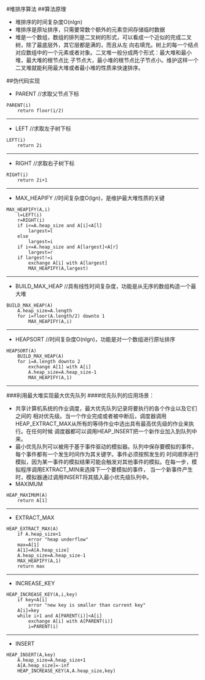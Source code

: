 #堆排序算法
##算法原理
* 堆排序的时间复杂度O(nlgn)
* 堆排序是原址排序，只需要常数个额外的元素空间存储临时数据
* 堆是一个数组，数组的排列是二叉树的形式，可以看成一个近似的完成二叉树，除了最底层外，其它层都是满的，而且从左
向右填充。树上的每一个结点对应数组中的一个元素或者对象。二叉堆一般分成两个形式：最大堆和最小堆，最大堆的根节点比
子节点大，最小堆的根节点比子节点小。维护这样一个二叉堆就能利用最大堆或者最小堆的性质来快速排序。

##伪代码实现
* PARENT //求取父节点下标
```
PARENT(i)
	return floor(i/2)
```
-----------
* LEFT //求取左子树下标
```
LEFT(i)
	return 2i
```
----------
* RIGHT //求取右子树下标
```
RIGHT(i)
	return 2i+1
```
------------
* MAX_HEAPIFY //时间复杂度O(lgn)，是维护最大堆性质的关键
```
MAX_HEAPIFY(A,i)
	l=LEFT(i)
	r=RIGHT(i)
	if i<=A.heap_size and A[i]<A[l]
		largest=l
	else
		largest=i
	if i<=A.heap_size and A[largest]<A[r]
		largest=r
	if largest!=i
		exchange A[i] with A[largest]
		MAX_HEAPIFY(A,largest)
```
---------------
* BUILD\_MAX_HEAP //具有线性时间复杂度，功能是从无序的数组构造一个最大堆
```
BUILD_MAX_HEAP(A)
	A.heap_size=A.length
	for i=floor(A.length/2) downto 1
		MAX_HEAPIFY(A,i)
```
-----------------
* HEAPSORT //时间复杂度O(nlgn)，功能是对一个数组进行原址排序
```
HEAPSORT(A)
	BUILD_MAX_HEAP(A)
	for i=A.length downto 2
		exchange A[1] with A[i]
		A.heap_size=A.heap_size-1
		MAX_HEAPIFY(A,1)
```
------------------
###利用最大堆实现最大优先队列
####优先队列的应用场景：
* 共享计算机系统的作业调度，最大优先队列记录将要执行的各个作业以及它们之间的
相对优先级。当一个作业完成或者被中断后，调度器调用HEAP_EXTRACT_MAX从所有的等待作业中选出具有最高优先级的作业来执行。在任何时候
调度器都可以调用HEAP_INSERT把一个新作业加入到队列中来。
* 最小优先队列可以被用于基于事件驱动的模拟器。队列中保存要模拟的事件，每个事件都有一个发生时间作为其关键字。事件必须按照发生的
时间顺序进行模拟，因为某一事件的模拟结果可能会触发对其他事件的模拟。在每一步，模拟程序调用EXTRACT_MIN来选择下一个要模拟的事件，
当一个新事件产生时，模拟器通过调用INSERT将其插入最小优先级队列中。
* MAXIMUM
```
HEAP_MAXIMUM(A)
	return A[1]
```
-------------------
* EXTRACT_MAX
```
HEAP_EXTRACT_MAX(A)
	if A.heap_size<1
		error "heap underflow"
	max=A[1]
	A[1]=A[A.heap_size]
	A.heap_size=A.heap_size-1
	MAX_HEAPIFY(A,1)
	return max
```
--------------------
* INCREASE_KEY
```
HEAP_INCREASE_KEY(A,i,key)
	if key<A[i]
		error "new key is smaller than current key"
	A[i]=key
	while i>1 and A[PARENT(i)]<A[i]
		exchange A[i] with A[PARENT(i)]
		i=PARENT(i)
```
--------------------
* INSERT
```
HEAP_INSERT(A,key)
	A.heap_size=A.heap_size+1
	A[A.heap_size]=-inf
	HEAP_INCREASE_KEY(A,A.heap_size,key)

```



